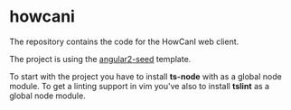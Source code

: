 # howcani

The repository contains the code for the HowCanI web client.

The project is using the [angular2-seed](https://github.com/mgechev/angular2-seed) template.

To start with the project you have to install **ts-node** with as a global node
module. To get a linting support in vim you've also to install **tslint** as a global
node module.

